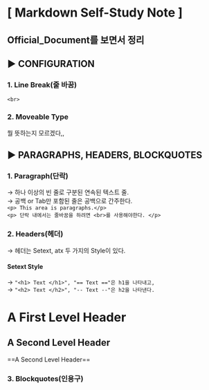 # **[ Markdown Self-Study Note ]**  


## Official_Document를 보면서 정리  


## ▶ CONFIGURATION  
### 1. Line Break(줄 바꿈)   
`<br>`  

### 2. Moveable Type  
뭘 뜻하는지 모르겠다,,  

## ▶ PARAGRAPHS, HEADERS, BLOCKQUOTES  
### 1. Paragraph(단락)  
→ 하나 이상의 빈 줄로 구분된 연속된 텍스트 줄.  
→ 공백 or Tab만 포함된 줄은 공백으로 간주한다.  
`<p> This area is paragraphs.</p>`  <br>
`<p> 단락 내에서는 줄바꿈을 하려면 <br>를 사용해야한다. </p>` <br>
### 2. Headers(헤더)  
→ 헤더는 Setext, atx 두 가지의 Style이 있다.  
#### Setext Style  
→ `"<h1> Text </h1>", "== Text =="은 h1을 나타내고,`  
→ `"<h2> Text </h2>", "-- Text --"은 h2을 나타낸다.`  
<h1> A First Level Header </h1>
<h2> A Second Level Header </h2>

==A Second Level Header==

### 3. Blockquotes(인용구)  
